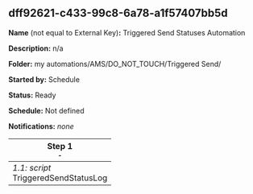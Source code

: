 ## dff92621-c433-99c8-6a78-a1f57407bb5d

**Name** (not equal to External Key)**:** Triggered Send Statuses Automation

**Description:** n/a

**Folder:** my automations/AMS/DO_NOT_TOUCH/Triggered Send/

**Started by:** Schedule

**Status:** Ready

**Schedule:** Not defined

**Notifications:** _none_


| Step 1<br>_<small>-</small>_ |
| --- |
| _1.1: script_<br>TriggeredSendStatusLog |
